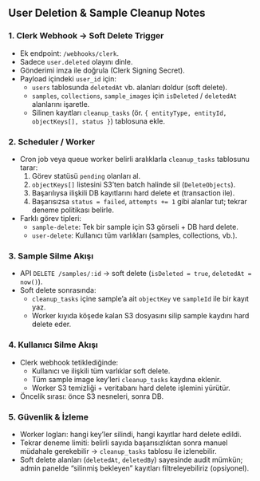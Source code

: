 ## User Deletion & Sample Cleanup Notes

### 1. Clerk Webhook → Soft Delete Trigger
- Ek endpoint: `/webhooks/clerk`.
- Sadece `user.deleted` olayını dinle.
- Gönderimi imza ile doğrula (Clerk Signing Secret).
- Payload içindeki `user_id` için:
  - `users` tablosunda `deletedAt` vb. alanları doldur (soft delete).
  - `samples`, `collections`, `sample_images` için `isDeleted` / `deletedAt` alanlarını işaretle.
  - Silinen kayıtları `cleanup_tasks` (ör. `{ entityType, entityId, objectKeys[], status }`) tablosuna ekle.

### 2. Scheduler / Worker
- Cron job veya queue worker belirli aralıklarla `cleanup_tasks` tablosunu tarar:
  1. Görev statüsü `pending` olanları al.
  2. `objectKeys[]` listesini S3’ten batch halinde sil (`DeleteObjects`).
  3. Başarılıysa ilişkili DB kayıtlarını hard delete et (transaction ile).
  4. Başarısızsa `status = failed`, `attempts += 1` gibi alanlar tut; tekrar deneme politikası belirle.
- Farklı görev tipleri:
  - `sample-delete`: Tek bir sample için S3 görseli + DB hard delete.
  - `user-delete`: Kullanıcı tüm varlıkları (samples, collections, vb.).

### 3. Sample Silme Akışı
- API `DELETE /samples/:id` → soft delete (`isDeleted = true`, `deletedAt = now()`).
- Soft delete sonrasında:
  - `cleanup_tasks` içine sample’a ait `objectKey` ve `sampleId` ile bir kayıt yaz.
  - Worker kıyıda köşede kalan S3 dosyasını silip sample kaydını hard delete eder.

### 4. Kullanıcı Silme Akışı
- Clerk webhook tetiklediğinde:
  - Kullanıcı ve ilişkili tüm varlıklar soft delete.
  - Tüm sample image key’leri `cleanup_tasks` kaydına eklenir.
  - Worker S3 temizliği + veritabanı hard delete işlemini yürütür.
- Öncelik sırası: önce S3 nesneleri, sonra DB.

### 5. Güvenlik & İzleme
- Worker logları: hangi key’ler silindi, hangi kayıtlar hard delete edildi.
- Tekrar deneme limiti: belirli sayıda başarısızlıktan sonra manuel müdahale gerekebilir → `cleanup_tasks` tablosu ile izlenebilir.
- Soft delete alanları (`deletedAt`, `deletedBy`) sayesinde audit mümkün; admin panelde “silinmiş bekleyen” kayıtları filtreleyebiliriz (opsiyonel).
